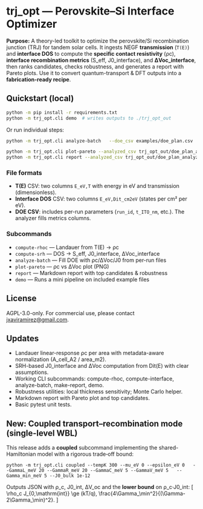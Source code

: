 # trj_opt — Perovskite–Si Interface Optimizer

**Purpose:** A theory-led toolkit to optimize the perovskite/Si recombination junction (TRJ) for tandem solar cells.
It ingests NEGF **transmission** (`T(E)`) and **interface DOS** to compute the **specific contact resistivity** (ρc),
**interface recombination metrics** (S_eff, J0_interface), and **ΔVoc_interface**, then ranks candidates, checks robustness,
and generates a report with Pareto plots. Use it to convert quantum-transport & DFT outputs into a **fabrication-ready recipe**.

## Quickstart (local)

```bash
python -m pip install -r requirements.txt
python -m trj_opt.cli demo  # writes outputs to ./trj_opt_out
```

Or run individual steps:

```bash
python -m trj_opt.cli analyze-batch   --doe_csv examples/doe_plan.csv   --te_dir examples   --dos_dir examples   --out_dir trj_opt_out

python -m trj_opt.cli plot-pareto --analyzed_csv trj_opt_out/doe_plan_analyzed.csv --out_dir trj_opt_out
python -m trj_opt.cli report --analyzed_csv trj_opt_out/doe_plan_analyzed.csv --out_dir trj_opt_out
```

### File formats
- **T(E)** CSV: two columns `E_eV,T` with energy in eV and transmission (dimensionless).
- **Interface DOS** CSV: two columns `E_eV,Dit_cm2eV` (states per cm² per eV).
- **DOE CSV**: includes per-run parameters (`run_id`, `t_ITO_nm`, etc.). The analyzer fills metrics columns.

### Subcommands
- `compute-rhoc`  — Landauer from T(E) → ρc
- `compute-srh`   — DOS → S_eff, J0_interface, ΔVoc_interface
- `analyze-batch` — Fill DOE with ρc/ΔVoc/J0 from per-run files
- `plot-pareto`   — ρc vs ΔVoc plot (PNG)
- `report`        — Markdown report with top candidates & robustness
- `demo`          — Runs a mini pipeline on included example files

## License
AGPL-3.0-only. For commercial use, please contact jxaviramirez@gmail.com.



## Updates
- Landauer linear-response ρc per area with metadata-aware normalization (A_cell_A2 / area_m2).
- SRH-based J0_interface and ΔVoc computation from Dit(E) with clear assumptions.
- Working CLI subcommands: compute-rhoc, compute-interface, analyze-batch, make-report, demo.
- Robustness utilities: local thickness sensitivity; Monte Carlo helper.
- Markdown report with Pareto plot and top candidates.
- Basic pytest unit tests.


## New: Coupled transport–recombination mode (single-level WBL)

This release adds a **coupled** subcommand implementing the shared-Hamiltonian model with a rigorous trade‑off bound:

```
python -m trj_opt.cli coupled --tempK 300 --mu_eV 0 --epsilon_eV 0   --GammaL_meV 20 --GammaR_meV 20 --GammaC_meV 5 --GammaV_meV 5   --Gamma_min_meV 5 --J0_bulk 1e-12
```

Outputs JSON with ρ_c, J0_int, ΔV_oc and the **lower bound** on ρ_c·J0_int:
\[
\rho_c J_{0,\mathrm{int}} \ge (kT/q)\, \frac{4\Gamma_\min^2}{(\Gamma-2\Gamma_\min)^2}.
\]
